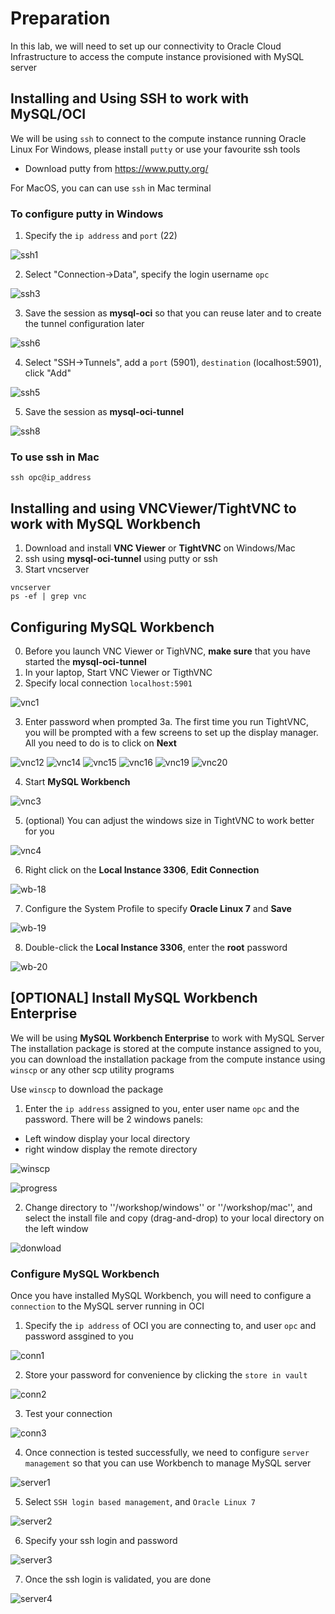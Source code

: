 # Preparation
In this lab, we will need to set up our connectivity to Oracle Cloud Infrastructure to access the compute instance provisioned with MySQL server

## Installing and Using SSH to work with MySQL/OCI
We will be using ``ssh`` to connect to the compute instance running Oracle Linux
For Windows, please install ``putty`` or use your favourite ssh tools
* Download putty from https://www.putty.org/

For MacOS, you can can use ``ssh`` in Mac terminal

### To configure putty in Windows

1. Specify the ``ip address`` and ``port`` (22)

![ssh1](img/ssh1.png)

2. Select "Connection->Data", specify the login username ``opc``

![ssh3](img/ssh3.png)

3. Save the session as **mysql-oci** so that you can reuse later and to create the tunnel configuration later

![ssh6](img/ssh6.png)

4. Select "SSH->Tunnels", add a ``port`` (5901), ``destination`` (localhost:5901), click "Add"

![ssh5](img/ssh5.png)

5. Save the session as **mysql-oci-tunnel**

![ssh8](img/ssh8.png)

### To use ssh in Mac

```
ssh opc@ip_address
```

## Installing and using VNCViewer/TightVNC to work with MySQL Workbench

1. Download and install **VNC Viewer** or **TightVNC** on Windows/Mac
2. ssh using **mysql-oci-tunnel** using putty or ssh
3. Start vncserver

```
vncserver
ps -ef | grep vnc
```

## Configuring MySQL Workbench

0. Before you launch VNC Viewer or TighVNC, **make sure** that you have started the **mysql-oci-tunnel**
1. In your laptop, Start VNC Viewer or TigthVNC
2. Specify local connection ``localhost:5901``

![vnc1](img/vnc1.png)

3. Enter password when prompted
3a. The first time you run TightVNC, you will be prompted with a few screens to set up the display manager. All you need to do is to click on **Next**

![vnc12](img/vnc12.png)
![vnc14](img/vnc14.png)
![vnc15](img/vnc15.png)
![vnc16](img/vnc16.png)
![vnc19](img/vnc19.png)
![vnc20](img/vnc20.png)

4. Start **MySQL Workbench**

![vnc3](img/vnc3.png)

5. (optional) You can adjust the windows size in TightVNC to work better for you

![vnc4](img/vnc4.png)

6. Right click on the **Local Instance 3306**, **Edit Connection**

![wb-18](img/wb-18.png)

7. Configure the System Profile to specify **Oracle Linux 7** and **Save**

![wb-19](img/wb-19.png)

8. Double-click the **Local Instance 3306**, enter the **root** password

![wb-20](img/wb-20.png)


## [OPTIONAL] Install MySQL Workbench Enterprise 
We will be using **MySQL Workbench Enterprise** to work with MySQL Server
The installation package is stored at the compute instance assigned to you, you can download the installation package from the compute instance using ``winscp`` or any other scp utility programs

Use ``winscp`` to download the package

1. Enter the ``ip address`` assigned to you, enter user name ``opc`` and the password. There will be 2 windows panels:
* Left window display your local directory
* right window display the remote directory

![winscp](img/wscp1.png)

![progress](img/wscp2.png)

2. Change directory to ''/workshop/windows'' or ''/workshop/mac'', and select the install file and copy (drag-and-drop) to your local directory on the left window

![donwload](img/wscp3.png)


### Configure MySQL Workbench

Once you have installed MySQL Workbench, you will need to configure a ``connection`` to the MySQL server running in OCI

1. Specify the ``ip address`` of OCI you are connecting to, and user ``opc`` and password assgined to you

![conn1](img/workbench1.png)

2. Store your password for convenience by clicking the ``store in vault``

![conn2](img/workbench2.png)

3. Test your connection

![conn3](img/workbench3.png)

4. Once connection is tested successfully, we need to configure ``server management`` so that you can use Workbench to manage MySQL server

![server1](img/wb_s1.png)

5. Select ``SSH login based management``, and ``Oracle Linux 7``

![server2](img/wb_s2.png)

6. Specify your ssh login and password

![server3](img/wb_s3.png)

7. Once the ssh login is validated, you are done

![server4](img/wb_s4.png)




